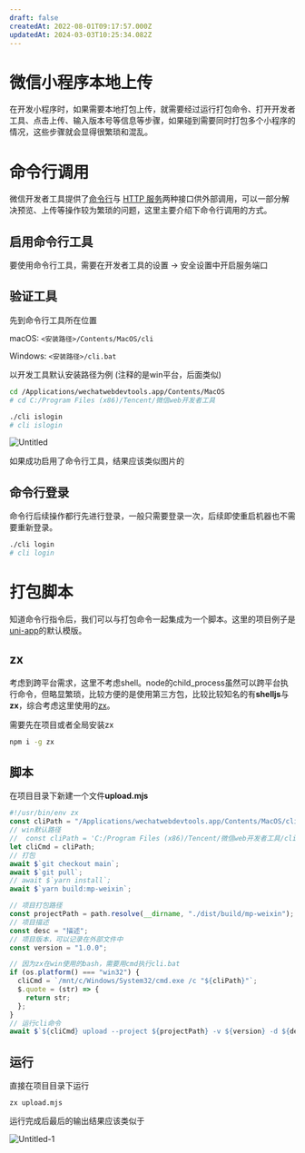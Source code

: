 ```yaml
---
draft: false
createdAt: 2022-08-01T09:17:57.000Z
updatedAt: 2024-03-03T10:25:34.082Z
---
```


# 微信小程序本地上传

在开发小程序时，如果需要本地打包上传，就需要经过运行打包命令、打开开发者工具、点击上传、输入版本号等信息等步骤，如果碰到需要同时打包多个小程序的情况，这些步骤就会显得很繁琐和混乱。

# 命令行调用

微信开发者工具提供了[命令行](https://developers.weixin.qq.com/miniprogram/dev/devtools/cli.html)与 [HTTP 服务](https://developers.weixin.qq.com/miniprogram/dev/devtools/http.html)两种接口供外部调用，可以一部分解决预览、上传等操作较为繁琐的问题，这里主要介绍下命令行调用的方式。

## 启用命令行工具

要使用命令行工具，需要在开发者工具的设置 -> 安全设置中开启服务端口

## 验证工具

先到命令行工具所在位置

macOS: `<安装路径>/Contents/MacOS/cli`

Windows: `<安装路径>/cli.bat`

以开发工具默认安装路径为例 (注释的是win平台，后面类似)

```bash
cd /Applications/wechatwebdevtools.app/Contents/MacOS
# cd C:/Program Files (x86)/Tencent/微信web开发者工具
```

```bash
./cli islogin
# cli islogin
```

![Untitled](https://jsd.cdn.zzko.cn/gh/yjrhgvbn/picx-images-hosting@master/20231220/Untitled.79thepi58f00.webp)

如果成功启用了命令行工具，结果应该类似图片的

## 命令行登录

命令行后续操作都行先进行登录，一般只需要登录一次，后续即使重启机器也不需要重新登录。

```bash
./cli login
# cli login
```

# 打包脚本

知道命令行指令后，我们可以与打包命令一起集成为一个脚本。这里的项目例子是[uni-app](https://uniapp.dcloud.net.cn/quickstart-cli.html)的默认模版。

## zx

考虑到跨平台需求，这里不考虑shell。node的child_process虽然可以跨平台执行命令，但略显繁琐，比较方便的是使用第三方包，比较比较知名的有**shelljs**与**zx**，综合考虑这里使用的[zx](https://github.com/google/zx)。

需要先在项目或者全局安装zx

```bash
npm i -g zx
```

## 脚本

在项目目录下新建一个文件**upload.mjs**

```jsx
#!/usr/bin/env zx
const cliPath = "/Applications/wechatwebdevtools.app/Contents/MacOS/cli";
// win默认路径
//  const cliPath = 'C:/Program Files (x86)/Tencent/微信web开发者工具/cli.bat'
let cliCmd = cliPath;
// 打包
await $`git checkout main`;
await $`git pull`;
// await $`yarn install`;
await $`yarn build:mp-weixin`;

// 项目打包路径
const projectPath = path.resolve(__dirname, "./dist/build/mp-weixin");
// 项目描述
const desc = "描述";
// 项目版本，可以记录在外部文件中
const version = "1.0.0";

// 因为zx在win使用的bash，需要用cmd执行cli.bat
if (os.platform() === "win32") {
  cliCmd = `/mnt/c/Windows/System32/cmd.exe /c "${cliPath}"`;
  $.quote = (str) => {
    return str;
  };
}
// 运行cli命令
await $`${cliCmd} upload --project ${projectPath} -v ${version} -d ${desc}`;
```

## 运行

直接在项目目录下运行

```
zx upload.mjs
```

运行完成后最后的输出结果应该类似于

![Untitled-1](https://jsd.cdn.zzko.cn/gh/yjrhgvbn/picx-images-hosting@master/20231220/Untitled-1.6kzfhtcvr8s0.webp)

